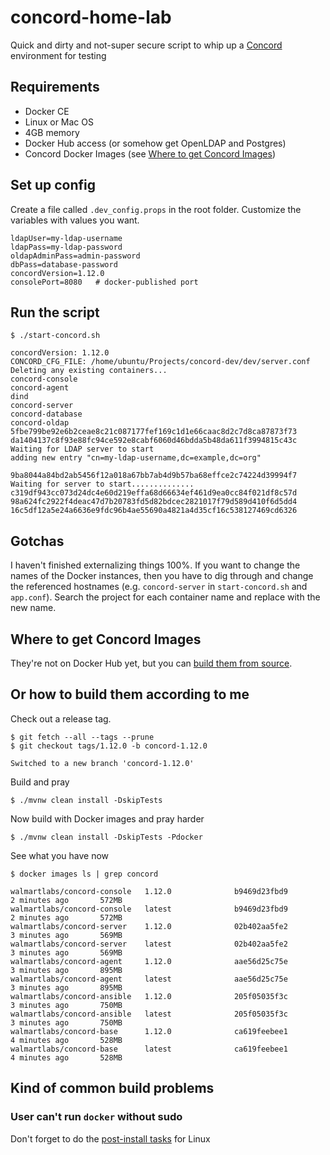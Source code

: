 # concord-home-lab
Quick and dirty and not-super secure script to whip up a [Concord](https://concord.walmartlabs.com) environment for testing

## Requirements
* Docker CE
* Linux or Mac OS
* 4GB memory
* Docker Hub access (or somehow get OpenLDAP and Postgres)
* Concord Docker Images (see [Where to get Concord Images](#where-to-get-concord-images))

## Set up config
Create a file called `.dev_config.props` in the root folder. Customize the variables with values you want. 

```properties
ldapUser=my-ldap-username
ldapPass=my-ldap-password
oldapAdminPass=admin-password
dbPass=database-password
concordVersion=1.12.0
consolePort=8080   # docker-published port
```

## Run the script
```
$ ./start-concord.sh
```
```
concordVersion: 1.12.0
CONCORD_CFG_FILE: /home/ubuntu/Projects/concord-dev/dev/server.conf
Deleting any existing containers...
concord-console
concord-agent
dind
concord-server
concord-database
concord-oldap
5fbe799be92e6b2ceae8c21c087177fef169c1d1e66caac8d2c7d8ca87873f73
da1404137c8f93e88fc94ce592e8cabf6060d46bdda5b48da611f3994815c43c
Waiting for LDAP server to start
adding new entry "cn=my-ldap-username,dc=example,dc=org"

9ba8044a84bd2ab5456f12a018a67bb7ab4d9b57ba68effce2c74224d39994f7
Waiting for server to start..............
c319df943cc073d24dc4e60d219effa68d66634ef461d9ea0cc84f021df8c57d
98a624fc2922f4deac47d7b20783fd5d82bdcec2821017f79d589d410f6d5dd4
16c5df12a5e24a6636e9fdc96b4ae55690a4821a4d35cf16c538127469cd6326
```

## Gotchas
I haven't finished externalizing things 100%. If you want to change the names of the Docker instances, then you have to dig through and change the referenced hostnames (e.g. `concord-server` in `start-concord.sh` and `app.conf`). Search the project for each container name and replace with the new name.

## Where to get Concord Images
They're not on Docker Hub yet, but you can [build them from source](https://github.com/walmartlabs/concord#building).

## Or how to build them according to me
Check out a release tag.
```
$ git fetch --all --tags --prune
$ git checkout tags/1.12.0 -b concord-1.12.0
```
```
Switched to a new branch 'concord-1.12.0'
```
Build and pray
```
$ ./mvnw clean install -DskipTests
```
Now build with Docker images and pray harder
```
$ ./mvnw clean install -DskipTests -Pdocker
```
See what you have now
```
$ docker images ls | grep concord
```
```
walmartlabs/concord-console   1.12.0              b9469d23fbd9        2 minutes ago       572MB
walmartlabs/concord-console   latest              b9469d23fbd9        2 minutes ago       572MB
walmartlabs/concord-server    1.12.0              02b402aa5fe2        3 minutes ago       569MB
walmartlabs/concord-server    latest              02b402aa5fe2        3 minutes ago       569MB
walmartlabs/concord-agent     1.12.0              aae56d25c75e        3 minutes ago       895MB
walmartlabs/concord-agent     latest              aae56d25c75e        3 minutes ago       895MB
walmartlabs/concord-ansible   1.12.0              205f05035f3c        3 minutes ago       750MB
walmartlabs/concord-ansible   latest              205f05035f3c        3 minutes ago       750MB
walmartlabs/concord-base      1.12.0              ca619feebee1        4 minutes ago       528MB
walmartlabs/concord-base      latest              ca619feebee1        4 minutes ago       528MB
```

## Kind of common build problems
### User can't run `docker` without sudo
Don't forget to do the [post-install tasks](https://docs.docker.com/install/linux/linux-postinstall/) for Linux
